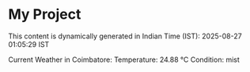 # My Project

This content is dynamically generated in Indian Time (IST): 2025-08-27 01:05:29 IST


Current Weather in Coimbatore:
Temperature: 24.88 °C
Condition: mist
